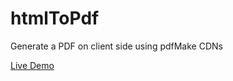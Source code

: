 # htmlToPdf
Generate a PDF on client side using pdfMake CDNs

[Live Demo](https://sanjanastyles.github.io/htmlToPdf/)
